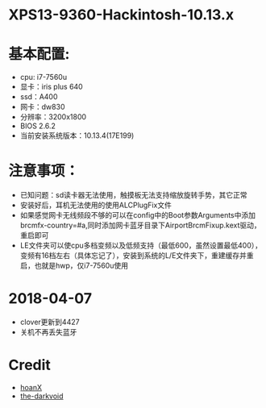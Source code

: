 # XPS13-9360-Hackintosh-10.13.x
# 基本配置:
* cpu: i7-7560u
* 显卡：iris plus 640
* ssd：A400
* 网卡：dw830
* 分辨率：3200x1800
* BIOS 2.6.2
* 当前安装系统版本：10.13.4(17E199)

# 注意事项：
* 已知问题：sd读卡器无法使用，触摸板无法支持缩放旋转手势，其它正常
* 安装好后，耳机无法使用的使用ALCPlugFix文件
* 如果感觉网卡无线频段不够的可以在config中的Boot参数Arguments中添加brcmfx-country=#a,同时添加网卡蓝牙目录下AirportBrcmFixup.kext驱动，重启即可
* LE文件夹可以使cpu多档变频以及低频支持（最低600，虽然设置最低400），变频有16档左右（具体忘记了），安装到系统的L/E文件夹下，重建缓存并重启，也就是hwp，仅i7-7560u使用

# 2018-04-07
* clover更新到4427
* 关机不再丢失蓝牙

# Credit
* [hoanX](https://github.com/hoanX/xps13-9360-i7-7560u)
* [the-darkvoid](https://github.com/the-darkvoid/XPS9360-macOS)
